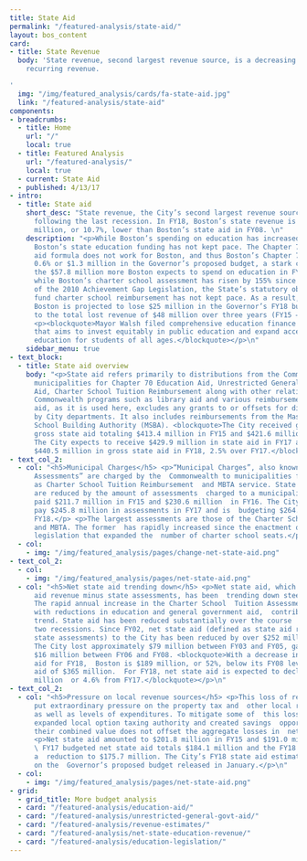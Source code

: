 ```yaml
---
title: State Aid
permalink: "/featured-analysis/state-aid/"
layout: bos_content
card:
- title: State Revenue
  body: 'State revenue, second largest revenue source, is a decreasing share of Boston’s
    recurring revenue.

'
  img: "/img/featured_analysis/cards/fa-state-aid.jpg"
  link: "/featured-analysis/state-aid"
components:
- breadcrumbs:
  - title: Home
    url: "/"
    local: true
  - title: Featured Analysis
    url: "/featured-analysis/"
    local: true
  - current: State Aid
  - published: 4/13/17
- intro:
  - title: State aid
    short_desc: "State revenue, the City’s second largest revenue source, never recovered
      following the last recession. In FY18, Boston’s state revenue is still $52.8
      million, or 10.7%, lower than Boston’s state aid in FY08. \n"
    description: "<p>While Boston’s spending on education has increased substantially,
      Boston’s state education funding has not kept pace. The Chapter 70 education
      aid formula does not work for Boston, and thus Boston’s Chapter 70 growing by
      0.6% or $1.3 million in the Governor’s proposed budget, a stark contrast to
      the $57.8 million more Boston expects to spend on education in FY18.</p> <p>Additionally,
      while Boston’s charter school assessment has risen by 155% since the enactment
      of the 2010 Achievement Gap Legislation, the State’s statutory obligation to
      fund charter school reimbursement has not kept pace. As a result, the City of
      Boston is projected to lose $25 million in the Governor’s FY18 budget, adding
      to the total lost revenue of $48 million over three years (FY15 – FY17).</p>
      <p><blockquote>Mayor Walsh filed comprehensive education finance reform legislation
      that aims to invest equitably in public education and expand access to high-quality
      education for students of all ages.</blockquote></p>\n"
    sidebar_menu: true
- text_block:
  - title: State aid overview
    body: "<p>State aid refers primarily to distributions from the Commonwealth to
      municipalities for Chapter 70 Education Aid, Unrestricted General Government
      Aid, Charter School Tuition Reimbursement along with other relatively small
      Commonwealth programs such as library aid and various reimbursements.</p> <p>State
      aid, as it is used here, excludes any grants to or offsets for direct expenditure
      by City departments. It also includes reimbursements from the Massachusetts
      School Building Authority (MSBA). <blockquote>The City received general fund
      gross state aid totaling $413.4 million in FY15 and $421.6 million in FY16.
      The City expects to receive $429.9 million in state aid in FY17 and has budgeted
      $440.5 million in gross state aid in FY18, 2.5% over FY17.</blockquote></p>\n"
- text_col_2:
  - col: "<h5>Municipal Charges</h5> <p>“Municipal Charges”, also known as, “State
      Assessments” are charged by the  Commonwealth to municipalities for items such
      as Charter School Tuition Reimbursement  and MBTA service. State aid distributions
      are reduced by the amount of assessments  charged to a municipality. The City
      paid $211.7 million in FY15 and $230.6 million  in FY16. The City expects to
      pay $245.8 million in assessments in FY17 and is  budgeting $264.9 million in
      FY18.</p> <p>The largest assessments are those of the Charter School Tuition
      and MBTA. The former  has rapidly increased since the enactment of the 2010
      legislation that expanded the  number of charter school seats.</p>\n"
  - col:
    - img: "/img/featured_analysis/pages/change-net-state-aid.png"
- text_col_2:
  - col:
    - img: "/img/featured_analysis/pages/net-state-aid.png"
  - col: "<h5>Net state aid trending down</h5> <p>Net state aid, which is gross state
      aid revenue minus state assessments, has been  trending down steeply since FY02.
      The rapid annual increase in the Charter School  Tuition Assessment, combined
      with reductions in education and general government aid,  contributed to this
      trend. State aid has been reduced substantially over the course  of the last
      two recessions. Since FY02, net state aid (defined as state aid revenues  less
      state assessments) to the City has been reduced by over $252 million or 59%.
      The City lost approximately $79 million between FY03 and FY05, gained approximately
      $16 million between FY06 and FY08. <blockquote>With a decrease in net state
      aid for FY18,  Boston is $189 million, or 52%, below its FY08 level of net state
      aid of $365 million.  For FY18, net state aid is expected to decline by $8.4
      million  or 4.6% from FY17.</blockquote></p>\n"
- text_col_2:
  - col: "<h5>Pressure on local revenue sources</h5> <p>This loss of resources has
      put extraordinary pressure on the property tax and  other local revenue sources
      as well as levels of expenditures. To mitigate some of  this loss, the state
      expanded local option taxing authority and created savings  opportunities, but
      their combined value does not offset the aggregate losses in  net state aid.</p>
      <p>Net state aid amounted to $201.8 million in FY15 and $191.0 million in FY16.
      \ FY17 budgeted net state aid totals $184.1 million and the FY18 Budget assumes
      a  reduction to $175.7 million. The City’s FY18 state aid estimate is based
      on the  Governor’s proposed budget released in January.</p>\n"
  - col:
    - img: "/img/featured_analysis/pages/net-state-aid.png"
- grid:
  - grid_title: More budget analysis
  - card: "/featured-analysis/education-aid/"
  - card: "/featured-analysis/unrestricted-general-govt-aid/"
  - card: "/featured-analysis/revenue-estimates/"
  - card: "/featured-analysis/net-state-education-revenue/"
  - card: "/featured-analysis/education-legislation/"
---
```


